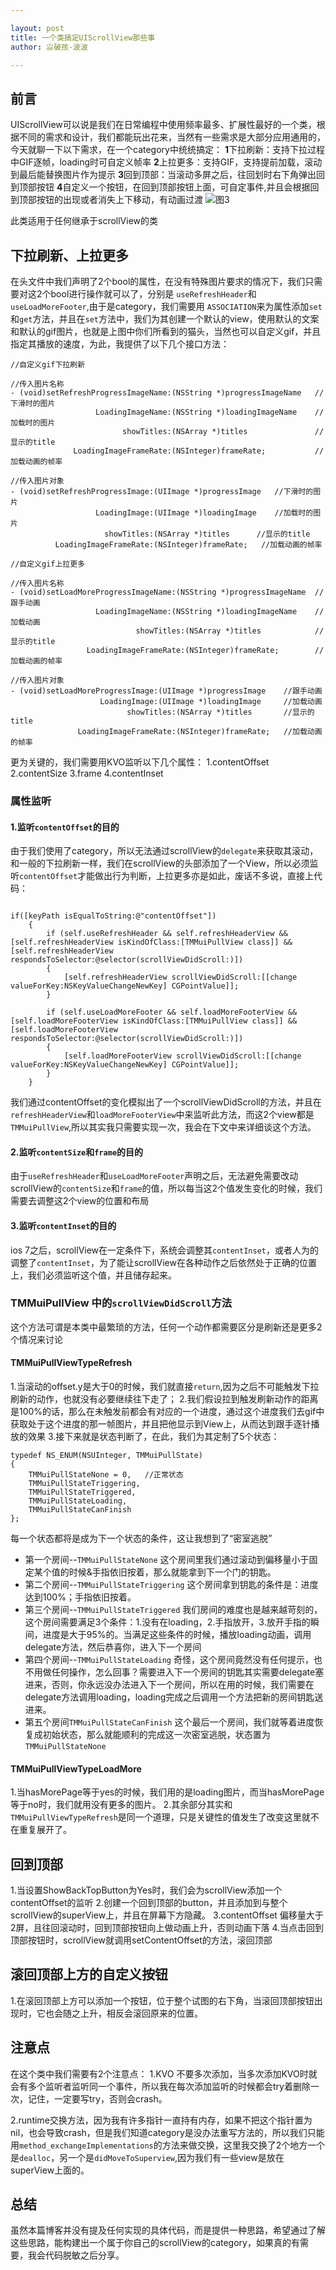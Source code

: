 ```yaml
---

layout: post
title: 一个类搞定UIScrollView那些事
author: 尛破孩-波波

--- 
```



## 前言
UIScrollView可以说是我们在日常编程中使用频率最多、扩展性最好的一个类，根据不同的需求和设计，我们都能玩出花来，当然有一些需求是大部分应用通用的，今天就聊一下以下需求，在一个category中统统搞定：
**1**下拉刷新：支持下拉过程中GIF逐帧，loading时可自定义帧率
**2**上拉更多：支持GIF，支持提前加载，滚动到最后能替换图片作为提示
**3**回到顶部：当滚动多屏之后，往回划时右下角弹出回到顶部按钮
**4**自定义一个按钮，在回到顶部按钮上面，可自定事件,并且会根据回到顶部按钮的出现或者消失上下移动，有动画过渡
![图3](/images/UIScrollView.gif)

此类适用于任何继承于scrollView的类

## 下拉刷新、上拉更多

在头文件中我们声明了2个bool的属性，在没有特殊图片要求的情况下，我们只需要对这2个bool进行操作就可以了，分别是 `useRefreshHeader`和`useLoadMoreFooter`,由于是category，我们需要用 `ASSOCIATION`来为属性添加`set`和`get`方法，并且在`set`方法中，我们为其创建一个默认的view，使用默认的文案和默认的gif图片，也就是上图中你们所看到的猫头，当然也可以自定义gif，并且指定其播放的速度，为此，我提供了以下几个接口方法：

```objc
//自定义gif下拉刷新

//传入图片名称
- (void)setRefreshProgressImageName:(NSString *)progressImageName   //下滑时的图片
                   LoadingImageName:(NSString *)loadingImageName    //加载时的图片
                         showTitles:(NSArray *)titles               //显示的title
              LoadingImageFrameRate:(NSInteger)frameRate;           //加载动画的帧率

//传入图片对象
- (void)setRefreshProgressImage:(UIImage *)progressImage   //下滑时的图片
                   LoadingImage:(UIImage *)loadingImage    //加载时的图片
                     showTitles:(NSArray *)titles      //显示的title
          LoadingImageFrameRate:(NSInteger)frameRate;   //加载动画的帧率

//自定义gif上拉更多

//传入图片名称
- (void)setLoadMoreProgressImageName:(NSString *)progressImageName  //跟手动画
                   LoadingImageName:(NSString *)loadingImageName    //加载动画
                            showTitles:(NSArray *)titles            //显示的title
                 LoadingImageFrameRate:(NSInteger)frameRate;        //加载动画的帧率

//传入图片对象
- (void)setLoadMoreProgressImage:(UIImage *)progressImage    //跟手动画
                    LoadingImage:(UIImage *)loadingImage     //加载动画
                          showTitles:(NSArray *)titles       //显示的title
               LoadingImageFrameRate:(NSInteger)frameRate;   //加载动画的帧率
```

更为关键的，我们需要用KVO监听以下几个属性：
1.contentOffset
2.contentSize
3.frame
4.contentInset

### 属性监听

#### 1.监听`contentOffset`的目的

由于我们使用了category，所以无法通过scrollView的`delegate`来获取其滚动，和一般的下拉刷新一样，我们在scrollView的头部添加了一个View，所以必须监听`contentOffset`才能做出行为判断，上拉更多亦是如此，废话不多说，直接上代码：

```objc

if([keyPath isEqualToString:@"contentOffset"])
    {        
        if (self.useRefreshHeader && self.refreshHeaderView && [self.refreshHeaderView isKindOfClass:[TMMuiPullView class]] && [self.refreshHeaderView respondsToSelector:@selector(scrollViewDidScroll:)])
        {
            [self.refreshHeaderView scrollViewDidScroll:[[change valueForKey:NSKeyValueChangeNewKey] CGPointValue]];
        }
        
        if (self.useLoadMoreFooter && self.loadMoreFooterView && [self.loadMoreFooterView isKindOfClass:[TMMuiPullView class]] && [self.loadMoreFooterView respondsToSelector:@selector(scrollViewDidScroll:)])
        {
            [self.loadMoreFooterView scrollViewDidScroll:[[change valueForKey:NSKeyValueChangeNewKey] CGPointValue]];
        }
    }
```
我们通过contentOffset的变化模拟出了一个scrollViewDidScroll的方法，并且在`refreshHeaderView`和`loadMoreFooterView`中来监听此方法，而这2个view都是`TMMuiPullView`,所以其实我只需要实现一次，我会在下文中来详细谈这个方法。

#### 2.监听`contentSize`和`frame`的目的

由于`useRefreshHeader`和`useLoadMoreFooter`声明之后，无法避免需要改动scrollView的`contentSize`和`frame`的值，所以每当这2个值发生变化的时候，我们需要去调整这2个view的位置和布局

#### 3.监听`contentInset`的目的

ios 7之后，scrollView在一定条件下，系统会调整其`contentInset`，或者人为的调整了`contentInset`，为了能让scrollView在各种动作之后依然处于正确的位置上，我们必须监听这个值，并且储存起来。

### TMMuiPullView 中的`scrollViewDidScroll`方法

这个方法可谓是本类中最繁琐的方法，任何一个动作都需要区分是刷新还是更多2个情况来讨论

#### TMMuiPullViewTypeRefresh

1.当滚动的offset.y是大于0的时候，我们就直接`return`,因为之后不可能触发下拉刷新的动作，也就没有必要继续往下走了；
2.我们假设拉到触发刷新动作的距离是100%的话，那么在未触发前都会有对应的一个进度，通过这个进度我们去gif中获取处于这个进度的那一帧图片，并且把他显示到View上，从而达到跟手逐针播放的效果
3.接下来就是状态判断了，在此，我们为其定制了5个状态：

```objc
typedef NS_ENUM(NSUInteger, TMMuiPullState)
{
    TMMuiPullStateNone = 0,   //正常状态
    TMMuiPullStateTriggering,
    TMMuiPullStateTriggered,
    TMMuiPullStateLoading,
    TMMuiPullStateCanFinish
};
```
每一个状态都将是成为下一个状态的条件，这让我想到了“密室逃脱”

+ 第一个房间--`TMMuiPullStateNone`
	这个房间里我们通过滚动到偏移量小于固定某个值的时候&手指依旧按着，那么就能拿到下一个门的钥匙。
+ 第二个房间--`TMMuiPullStateTriggering`
	这个房间拿到钥匙的条件是：进度达到100%；手指依旧按着。
+ 第三个房间--`TMMuiPullStateTriggered`
	我们房间的难度也是越来越苛刻的，这个房间需要满足3个条件：1.没有在loading，2.手指放开，3.放开手指的瞬间，进度是大于95%的。当满足这些条件的时候，播放loading动画，调用delegate方法，然后恭喜你，进入下一个房间
+ 第四个房间--`TMMuiPullStateLoading`
	奇怪，这个房间竟然没有任何提示，也不用做任何操作，怎么回事？需要进入下一个房间的钥匙其实需要delegate塞进来，否则，你永远没办法进入下一个房间，所以在用的时候，我们需要在delegate方法调用loading，loading完成之后调用一个方法把新的房间钥匙送进来。
+ 第五个房间`TMMuiPullStateCanFinish`
	这个最后一个房间，我们就等着进度恢复成初始状态，那么就能顺利的完成这一次密室逃脱，状态置为`TMMuiPullStateNone`
	
#### TMMuiPullViewTypeLoadMore

1.当hasMorePage等于yes的时候，我们用的是loading图片，而当hasMorePage等于no时，我们就用没有更多的图片。
2.其余部分其实和`TMMuiPullViewTypeRefresh`是同一个道理，只是关键性的值发生了改变这里就不在重复展开了。

## 回到顶部

1.当设置ShowBackTopButton为Yes时，我们会为scrollView添加一个contentOffset的监听
2.创建一个回到顶部的button，并且添加到与整个scrollView的superView上，并且在屏幕下方隐藏。
3.contentOffset 偏移量大于2屏，且往回滚动时，回到顶部按钮向上做动画上升，否则动画下落
4.当点击回到顶部按钮时，scrollView就调用setContentOffset的方法，滚回顶部

## 滚回顶部上方的自定义按钮

1.在滚回顶部上方可以添加一个按钮，位于整个试图的右下角，当滚回顶部按钮出现时，它也会随之上升，相反会滚回原来的位置。


## 注意点

在这个类中我们需要有2个注意点：
1.KVO 不要多次添加，当多次添加KVO时就会有多个监听者监听同一个事件，所以我在每次添加监听的时候都会try着删除一次，记住，一定要写try，否则会crash。

2.runtime交换方法，因为我有许多指针一直持有内存，如果不把这个指针置为nil，也会导致crash，但是我们知道category是没办法重写方法的，所以我们只能用`method_exchangeImplementations`的方法来做交换，这里我交换了2个地方一个是`dealloc`，另一个是`didMoveToSuperview`,因为我们有一些view是放在superView上面的。


## 总结

虽然本篇博客并没有提及任何实现的具体代码，而是提供一种思路，希望通过了解这些思路，能构建出一个属于你自己的scrollView的category，如果真的有需要，我会代码脱敏之后分享。

